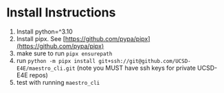 # Install Instructions

1) Install python=^3.10
2) Install pipx. See [https://github.com/pypa/pipx](https://github.com/pypa/pipx)
3) make sure to run `pipx ensurepath`
4) run `python -m pipx install git+ssh://git@github.com/UCSD-E4E/maestro_cli.git` (note you MUST have ssh keys for private UCSD-E4E repos)
5) test with running `maestro_cli`   